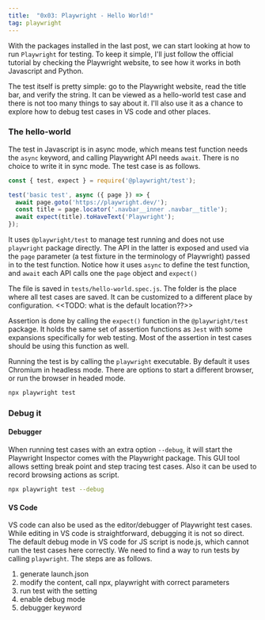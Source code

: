 ```yaml
---
title:  "0x03: Playwright - Hello World!"
tag: playwright
---
```


With the packages installed in the last post, we can start looking at how to run `Playwright` for testing. To keep it simple, I'll just follow the official tutorial by checking the Playwright website, to see how it works in both Javascript and Python.


The test itself is pretty simple: go to the Playwright website, read the title bar, and verify the string. It can be viewed as a hello-world test case and there is not too many things to say about it. I'll also use it as a chance to explore how to debug test cases in VS code and other places.

### The hello-world

The test in Javascript is in async mode, which means test function needs the `async` keyword, and calling Playwright API needs `await`. There is no choice to write it in sync mode. The test case is as follows.

```javascript
const { test, expect } = require('@playwright/test');

test('basic test', async ({ page }) => {
  await page.goto('https://playwright.dev/');
  const title = page.locator('.navbar__inner .navbar__title');
  await expect(title).toHaveText('Playwright');
});
```

It uses `@playwright/test` to manage test running and does not use `playwright` package directly. The API in the latter is exposed and used via the `page` parameter (a test fixture in the terminology of Playwright) passed in to the test function. Notice how it uses `async` to define the test function, and `await` each API calls one the `page` object and `expect()`

The file is saved in `tests/hello-world.spec.js`. The folder is the place where all test cases are saved. It can be customized to a different place by configuration. <<TODO: what is the default location??>>

Assertion is done by calling the `expect()` function in the `@playwright/test` package. It holds the same set of assertion functions as `Jest` with some expansions specifically for web testing. Most of the assertion in test cases should be using this function as well.

Running the test is by calling the `playwright` executable. By default it uses Chromium in headless mode. There are options to start a different browser, or run the browser in headed mode.

```bash
npx playwright test
```

### Debug it
#### Debugger

When running test cases with an extra option `--debug`, it will start the Playwright Inspector comes with the Playwright package. This GUI tool allows setting break point and step tracing test cases. Also it can be used to record browsing actions as script.

```bash
npx playwright test --debug
```

#### VS Code

VS code can also be used as the editor/debugger of Playwright test cases. While editing in VS code is straightforward, debugging it is not so direct. The default debug mode in VS code for JS script is node.js, which cannot run the test cases here correctly. We need to find a way to run tests by calling `playwright`. The steps are as follows.

1. generate launch.json
2. modify the content, call npx, playwright with correct parameters
3. run test with the setting
4. enable debug mode
5. debugger keyword
